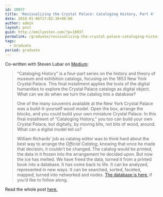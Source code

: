 ```yaml
---
id: 10037
title: 'Revisualizing the Crystal Palace: Cataloging History, Part 4'
date: 2018-01-06T17:02:30+00:00
author: admin
layout: post
guid: http://emilyesten.com/?p=10037
permalink: /graduate/revisualizing-the-crystal-palace-cataloging-history-part-4/
tags:
  - Graduate
period: graduate
---
```

Co-written with Steven Lubar on <a href="https://medium.com/@lubar/revisualizing-the-crystal-palace-d239e50d9e12" target="_blank" rel="noopener noreferrer">Medium</a>:

> “Cataloging History” is a four-part series on the history and theory of museum and exhibition catalogs, focusing on the 1853 New York Crystal Palace. This final installment applies the tools of the digital humanities to explore the Crystal Palace catalogs as digital object. What can we do when we turn the catalog into a database?
>
> <p id="f5fc" class="graf graf--p graf-after--figure">
>   One of the many souvenirs available at the New York Crystal Palace was a build-it-yourself wood model. Open the box, arrange the blocks, and you could build your own miniature Crystal Palace. In this final installment of “Cataloging History,” you too can build your own Crystal Palace, but digitally, by moving bits, not bits of wood, around. What can a digital model tell us?
> </p>
>
> <p id="32ee" class="graf graf--p graf-after--p">
>   William Richards’ job as catalog editor was to think hard about the best way to arrange the <em class="markup--em markup--p-em">Official Catalog</em>, knowing that once he made that decision, it couldn’t be changed. The catalog would be printed, the data in it frozen into the arrangement he decided upon. But now the ice has melted. We have freed the data, turned it from a printed book into a database. It has come back to life. It can be analyzed, represented in new ways. It can be searched, sorted, faceted, mapped, turned into networked and nodes. <a class="markup--anchor markup--p-anchor" href="https://docs.google.com/spreadsheets/d/1LG5YEfdegOUA7cclRkXT0GzqZ7uLKAP4I7wzP8l5PfU/edit?usp=sharing" target="_blank" rel="nofollow noopener">The database is here,</a> if you’d like to follow along.
> </p>

Read the whole post [here.](https://medium.com/@lubar/revisualizing-the-crystal-palace-d239e50d9e12)
